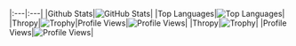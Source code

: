 |:---|:---|
|Github Stats|![GitHub Stats](https://github-readme-stats-amber-beta-62.vercel.app/api?username=muhammadIdhamMaarif&count_private=true&show_icons=true&include_all_commits=true&theme=dracula)|
|Top Languages|![Top Languages](https://github-readme-stats-amber-beta-62.vercel.app/api/top-langs/?username=muhammadIdhamMaarif&theme=dracula&langs_count=10)|
|Thropy|![Trophy](https://github-profile-trophy.vercel.app/?username=muhammadIdhamMaarif&theme=dracula)|Profile Views|![Profile Views](https://komarev.com/ghpvc/?username=SyafaHadyan)|
|Thropy|![Trophy](https://github-profile-trophy.vercel.app/?username=muhammadIdhamMaarif&theme=dracula)|
|Profile Views|![Profile Views](https://komarev.com/ghpvc/?username=muhammadIdhamMaarif)|
